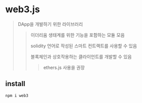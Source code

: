 # web3.js

> DApp을 개발하기 위한 라이브러리
>
> > 이더리움 생태계를 위한 기능을 포함하는 모듈 모음
> >
> > solidity 언어로 작성된 스마트 컨트랙트를 사용할 수 있음
> >
> > 블록체인과 상호작용하는 클라이언트를 개발할 수 있음
> >
> > > ethers.js 사용을 권장

## install

```sh
npm i web3
```
